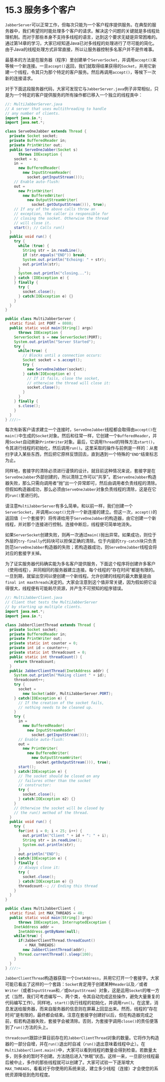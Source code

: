 # 15.3 服务多个客户


`JabberServer`可以正常工作，但每次只能为一个客户程序提供服务。在典型的服务器中，我们希望同时能处理多个客户的请求。解决这个问题的关键就是多线程处理机制。而对于那些本身不支持多线程的语言，达到这个要求无疑是异常困难的。通过第14章的学习，大家已经知道Java已对多线程的处理进行了尽可能的简化。由于Java的线程处理方式非常直接，所以让服务器控制多名客户并不是件难事。

最基本的方法是在服务器（程序）里创建单个`ServerSocket`，并调用`accept()`来等候一个新连接。一旦`accept()`返回，我们就取得结果获得的`Socket`，并用它新建一个线程，令其只为那个特定的客户服务。然后再调用`accept()`，等候下一次新的连接请求。

对于下面这段服务器代码，大家可发现它与`JabberServer.java`例子非常相似，只是为一个特定的客户提供服务的所有操作都已移入一个独立的线程类中：

```java
//: MultiJabberServer.java
// A server that uses multithreading to handle
// any number of clients.
import java.io.*;
import java.net.*;

class ServeOneJabber extends Thread {
  private Socket socket;
  private BufferedReader in;
  private PrintWriter out;
  public ServeOneJabber(Socket s)
      throws IOException {
    socket = s;
    in =
      new BufferedReader(
        new InputStreamReader(
          socket.getInputStream()));
    // Enable auto-flush:
    out =
      new PrintWriter(
        new BufferedWriter(
          new OutputStreamWriter(
            socket.getOutputStream())), true);
    // If any of the above calls throw an
    // exception, the caller is responsible for
    // closing the socket. Otherwise the thread
    // will close it.
    start(); // Calls run()
  }
  public void run() {
    try {
      while (true) {  
        String str = in.readLine();
        if (str.equals("END")) break;
        System.out.println("Echoing: " + str);
        out.println(str);
      }
      System.out.println("closing...");
    } catch (IOException e) {
    } finally {
      try {
        socket.close();
      } catch(IOException e) {}
    }
  }
}

public class MultiJabberServer {  
  static final int PORT = 8080;
  public static void main(String[] args)
      throws IOException {
    ServerSocket s = new ServerSocket(PORT);
    System.out.println("Server Started");
    try {
      while(true) {
        // Blocks until a connection occurs:
        Socket socket = s.accept();
        try {
          new ServeOneJabber(socket);
        } catch(IOException e) {
          // If it fails, close the socket,
          // otherwise the thread will close it:
          socket.close();
        }
      }
    } finally {
      s.close();
    }
  }
} ///:~
```

每次有新客户请求建立一个连接时，`ServeOneJabber`线程都会取得由`accept()`在`main()`中生成的`Socket`对象。然后和往常一样，它创建一个`BufferedReader`，并用`Socket`自动刷新`PrintWriter`对象。最后，它调用`Thread`的特殊方法`start()`，令其进行线程的初始化，然后调用`run()`。这里采取的操作与前例是一样的：从套扫字读入某些东西，然后把它原样反馈回去，直到遇到一个特殊的`"END"`结束标志为止。

同样地，套接字的清除必须进行谨慎的设计。就目前这种情况来说，套接字是在`ServeOneJabber`外部创建的，所以清除工作可以“共享”。若`ServeOneJabber`构造器失败，那么只需向调用者“抛”出一个异常即可，然后由调用者负责线程的清除。但假如构造器成功，那么必须由`ServeOneJabber`对象负责线程的清除，这是在它的`run()`里进行的。

请注意`MultiJabberServer`有多么简单。和以前一样，我们创建一个`ServerSocket`，并调用`accept()`允许一个新连接的建立。但这一次，`accept()`的返回值（一个套接字）将传递给用于`ServeOneJabber`的构造器，由它创建一个新线程，并对那个连接进行控制。连接中断后，线程便可简单地消失。

如果`ServerSocket`创建失败，则再一次通过`main()`抛出异常。如果成功，则位于外层的`try-finally`代码块可以担保正确的清除。位于内层的`try-catch`块只负责防范`ServeOneJabber`构造器的失败；若构造器成功，则`ServeOneJabber`线程会将对应的套接字关掉。

为了证实服务器代码确实能为多名客户提供服务，下面这个程序将创建许多客户（使用线程），并同相同的服务器建立连接。每个线程的“存在时间”都是有限的。一旦到期，就留出空间以便创建一个新线程。允许创建的线程的最大数量是由`final int maxthreads`决定的。大家会注意到这个值非常关键，因为假如把它设得很大，线程便有可能耗尽资源，并产生不可预知的程序错误。

```java
//: MultiJabberClient.java
// Client that tests the MultiJabberServer
// by starting up multiple clients.
import java.net.*;
import java.io.*;

class JabberClientThread extends Thread {
  private Socket socket;
  private BufferedReader in;
  private PrintWriter out;
  private static int counter = 0;
  private int id = counter++;
  private static int threadcount = 0;
  public static int threadCount() {
    return threadcount;
  }
  public JabberClientThread(InetAddress addr) {
    System.out.println("Making client " + id);
    threadcount++;
    try {
      socket =
        new Socket(addr, MultiJabberServer.PORT);
    } catch(IOException e) {
      // If the creation of the socket fails,
      // nothing needs to be cleaned up.
    }
    try {    
      in =
        new BufferedReader(
          new InputStreamReader(
            socket.getInputStream()));
      // Enable auto-flush:
      out =
        new PrintWriter(
          new BufferedWriter(
            new OutputStreamWriter(
              socket.getOutputStream())), true);
      start();
    } catch(IOException e) {
      // The socket should be closed on any
      // failures other than the socket
      // constructor:
      try {
        socket.close();
      } catch(IOException e2) {}
    }
    // Otherwise the socket will be closed by
    // the run() method of the thread.
  }
  public void run() {
    try {
      for(int i = 0; i < 25; i++) {
        out.println("Client " + id + ": " + i);
        String str = in.readLine();
        System.out.println(str);
      }
      out.println("END");
    } catch(IOException e) {
    } finally {
      // Always close it:
      try {
        socket.close();
      } catch(IOException e) {}
      threadcount--; // Ending this thread
    }
  }
}

public class MultiJabberClient {
  static final int MAX_THREADS = 40;
  public static void main(String[] args)
      throws IOException, InterruptedException {
    InetAddress addr =
      InetAddress.getByName(null);
    while(true) {
      if(JabberClientThread.threadCount()
         < MAX_THREADS)
        new JabberClientThread(addr);
      Thread.currentThread().sleep(100);
    }
  }
} ///:~
```

`JabberClientThread`构造器获取一个`InetAddress`，并用它打开一个套接字。大家可能已看出了这样的一个套路：`Socket`肯定用于创建某种`Reader`以及／或者`Writer`（或者`InputStream`和／或`OutputStream`）对象，这是运用`Socket`的唯一方式（当然，我们可考虑编写一、两个类，令其自动完成这些操作，避免大量重复的代码编写工作）。同样地，`start()`执行线程的初始化，并调用`run()`。在这里，消息发送给服务器，而来自服务器的信息则在屏幕上回显出来。然而，线程的“存在时间”是有限的，最终都会结束。注意在套接字创建好以后，但在构造器完成之前，假若构造器失败，套接字会被清除。否则，为套接字调用`close()`的责任便落到了`run()`方法的头上。

`threadcount`跟踪计算目前存在的`JabberClientThread`对象的数量。它将作为构造器的一部分自增，并在`run()`退出时自减（`run()`退出意味着线程中止）。在`MultiJabberClient.main()`中，大家可以看到线程的数量会得到检查。若数量太多，则多余的暂时不创建。方法随后进入“休眠”状态。这样一来，一旦部分线程最后被中止，多作的那些线程就可以创建了。大家可试验一下逐渐增大`MAX_THREADS`，看看对于你使用的系统来说，建立多少线程（连接）才会使您的系统资源降低到危险程度。
